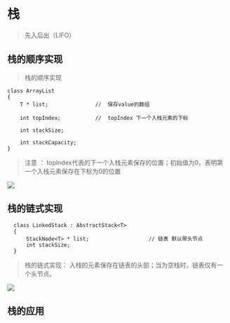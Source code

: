 # 栈 

> 先入后出（LIFO）

## 栈的顺序实现

> 栈的顺序实现

```
class ArrayList
{
    T * list;               //  保存value的数组
        
    int topIndex;           //  topIndex 下一个入栈元素的下标
        
    int stackSize;
        
    int stackCapacity;
}
```

> 注意 ： topIndex代表的下一个入栈元素保存的位置；初始值为0，表明第一个入栈元素保存在下标为0的位置


![][1]


## 栈的链式实现

```
  class LinkedStack : AbstractStack<T>
  {
      StackNode<T> * list;                   // 链表 默认带头节点
      int stackSize;                       
  }
```

> 栈的链式实现： 入栈的元素保存在链表的头部；当为空栈时，链表仅有一个头节点。

![][2]

## 栈的应用



[1]: pic/顺序栈.png
[2]: pic/链式栈.png